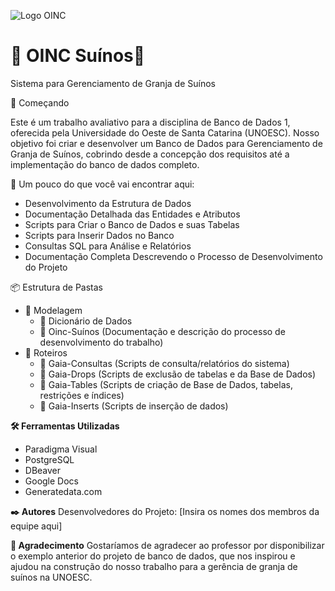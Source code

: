 ![Logo OINC](https://github.com/MiguelSFlach/OINC-SUINOS/assets/165222126/6634f835-4157-4c6f-848e-89cd8590c92f)


                                           


<h1><b>🐖 OINC Suínos</b>🐖</h1> 

  Sistema para Gerenciamento de Granja de Suínos

 🚀 Começando
  
Este é um trabalho avaliativo para a disciplina de Banco de Dados 1, oferecida pela Universidade do Oeste de Santa Catarina (UNOESC). Nosso objetivo foi criar e desenvolver um Banco de Dados para Gerenciamento de Granja de Suínos, cobrindo desde a concepção dos requisitos até a implementação do banco de dados completo.

🔎 Um pouco do que você vai encontrar aqui:
+ Desenvolvimento da Estrutura de Dados
+ Documentação Detalhada das Entidades e Atributos
+ Scripts para Criar o Banco de Dados e suas Tabelas
+ Scripts para Inserir Dados no Banco
+ Consultas SQL para Análise e Relatórios
+ Documentação Completa Descrevendo o Processo de Desenvolvimento do Projeto


📦 Estrutura de Pastas
  * 📁 Modelagem
    * 📄 Dicionário de Dados
    * 📄 Oinc-Suínos (Documentação e descrição do processo de desenvolvimento do trabalho)
  * 📁 Roteiros
    * 📄 Gaia-Consultas (Scripts de consulta/relatórios do sistema)
    * 📄 Gaia-Drops (Scripts de exclusão de tabelas e da Base de Dados)
    * 📄 Gaia-Tables (Scripts de criação de Base de Dados, tabelas, restrições e índices)
    * 📄 Gaia-Inserts (Scripts de inserção de dados)

__🛠️ Ferramentas Utilizadas__
  * Paradigma Visual
  * PostgreSQL
  * DBeaver
  * Google Docs
  * Generatedata.com

  __✒️ Autores__
Desenvolvedores do Projeto: [Insira os nomes dos membros da equipe aqui]

  __🙏 Agradecimento__
Gostaríamos de agradecer ao professor por disponibilizar o exemplo anterior do projeto de banco de dados, que nos inspirou e ajudou na construção do nosso trabalho para a gerência de granja de suínos na UNOESC.
